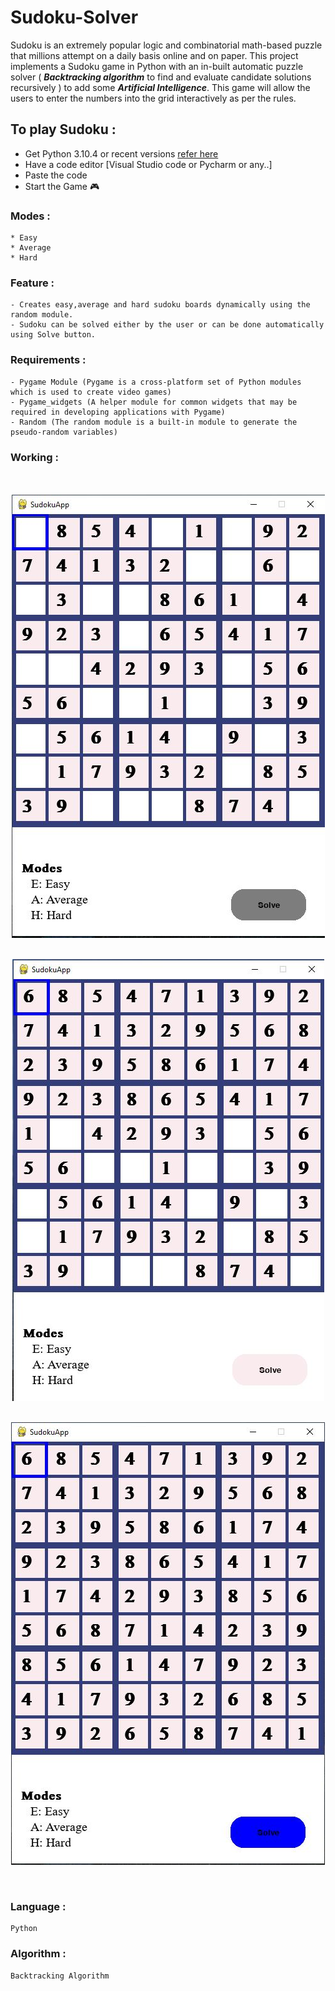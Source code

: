 # Sudoku-Solver
 
Sudoku is an extremely popular logic and combinatorial math-based puzzle that millions attempt on a daily basis online and on paper. This project implements a Sudoku game in Python with an in-built automatic puzzle solver ( ***Backtracking algorithm*** to find and evaluate candidate solutions recursively ) to add some ***Artificial Intelligence***. This game will allow the users to enter the numbers into the grid interactively as per the rules.

To play Sudoku : 
-------------------------------------------------------------------------------------------
* Get Python 3.10.4 or recent versions [refer here](https://www.python.org/downloads/)
* Have a code editor [Visual Studio code or Pycharm or any..]
* Paste the code
* Start the Game 🎮

### Modes : 
    * Easy 
    * Average
    * Hard
  
### Feature :
    - Creates easy,average and hard sudoku boards dynamically using the random module.
    - Sudoku can be solved either by the user or can be done automatically using Solve button.

### Requirements : 
    - Pygame Module (Pygame is a cross-platform set of Python modules which is used to create video games)
    - Pygame_widgets (A helper module for common widgets that may be required in developing applications with Pygame) 
    - Random (The random module is a built-in module to generate the pseudo-random variables)

### Working :
<br>
<br>
<div align="center"><img src="Capture.JPG" align="center" /></div>
<br /><br>
<div align="center"><img src="Capture1.JPG" align="center" /></div>
<br /><br>
<div align="center"><img src="Capture3.JPG" align="center" /></div>
<br /><br>

### Language : 
    Python 

### Algorithm :
    Backtracking Algorithm
